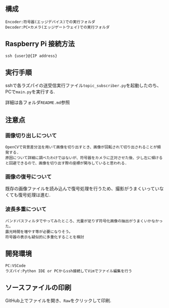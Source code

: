 ## 構成
```
Encoder:符号器(エッジデバイス)での実行フォルダ
Decoder:PC+カメラ(エッジゲートウェイ)での実行フォルダ
```

## Raspberry Pi 接続方法

```
ssh {user}@{IP address}
```

## 実行手順
sshで各ラズパイの送受信実行ファイル```topic_subscriber.py```を起動したのち、PCで```main.py```を実行する.

詳細は各フォルダ```README.md```参照

## 注意点

### 画像切り出しについて
```
OpenCVで背景差分法を用いて画像を切り出すとき、画像が回転されて切り出されることが頻発する.
原因について詳細に調べたわけではないが、符号器をカメラに正対させた後、少し左に傾けると回避できるので、画像を切り出す際の座標が関与していると思われる.
```

### 画像の復号について
既存の画像ファイルを読み込んで復号処理を行うため、撮影がうまくいっていなくても復号処理は進む.

### 波長多重について
```
バンドパスフィルタでやってみたところ、光量が足りず符号化画像の抽出がうまくいかなかった。
露光時間を増やす等が必要になりそう。
符号器の表示も疑似的に多重化することを検討
```

## 開発環境
```
PC:VSCode
ラズパイ:Python IDE or PCからssh接続してVimでファイル編集を行う
```

## ソースファイルの印刷
GitHub上でファイルを開き、```Raw```をクリックして印刷.
